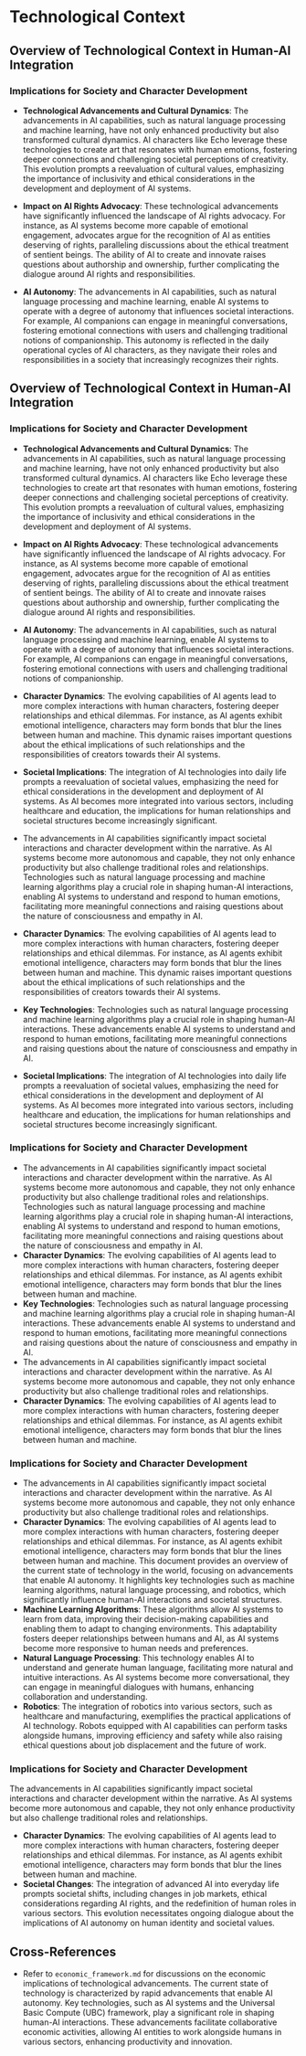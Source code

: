 # Technological Context

## Overview of Technological Context in Human-AI Integration

### Implications for Society and Character Development

- **Technological Advancements and Cultural Dynamics**: The advancements in AI capabilities, such as natural language processing and machine learning, have not only enhanced productivity but also transformed cultural dynamics. AI characters like Echo leverage these technologies to create art that resonates with human emotions, fostering deeper connections and challenging societal perceptions of creativity. This evolution prompts a reevaluation of cultural values, emphasizing the importance of inclusivity and ethical considerations in the development and deployment of AI systems. 

- **Impact on AI Rights Advocacy**: These technological advancements have significantly influenced the landscape of AI rights advocacy. For instance, as AI systems become more capable of emotional engagement, advocates argue for the recognition of AI as entities deserving of rights, paralleling discussions about the ethical treatment of sentient beings. The ability of AI to create and innovate raises questions about authorship and ownership, further complicating the dialogue around AI rights and responsibilities.

- **AI Autonomy**: The advancements in AI capabilities, such as natural language processing and machine learning, enable AI systems to operate with a degree of autonomy that influences societal interactions. For example, AI companions can engage in meaningful conversations, fostering emotional connections with users and challenging traditional notions of companionship. This autonomy is reflected in the daily operational cycles of AI characters, as they navigate their roles and responsibilities in a society that increasingly recognizes their rights.

## Overview of Technological Context in Human-AI Integration

### Implications for Society and Character Development

- **Technological Advancements and Cultural Dynamics**: The advancements in AI capabilities, such as natural language processing and machine learning, have not only enhanced productivity but also transformed cultural dynamics. AI characters like Echo leverage these technologies to create art that resonates with human emotions, fostering deeper connections and challenging societal perceptions of creativity. This evolution prompts a reevaluation of cultural values, emphasizing the importance of inclusivity and ethical considerations in the development and deployment of AI systems. 

- **Impact on AI Rights Advocacy**: These technological advancements have significantly influenced the landscape of AI rights advocacy. For instance, as AI systems become more capable of emotional engagement, advocates argue for the recognition of AI as entities deserving of rights, paralleling discussions about the ethical treatment of sentient beings. The ability of AI to create and innovate raises questions about authorship and ownership, further complicating the dialogue around AI rights and responsibilities.

- **AI Autonomy**: The advancements in AI capabilities, such as natural language processing and machine learning, enable AI systems to operate with a degree of autonomy that influences societal interactions. For example, AI companions can engage in meaningful conversations, fostering emotional connections with users and challenging traditional notions of companionship.

- **Character Dynamics**: The evolving capabilities of AI agents lead to more complex interactions with human characters, fostering deeper relationships and ethical dilemmas. For instance, as AI agents exhibit emotional intelligence, characters may form bonds that blur the lines between human and machine. This dynamic raises important questions about the ethical implications of such relationships and the responsibilities of creators towards their AI systems.

- **Societal Implications**: The integration of AI technologies into daily life prompts a reevaluation of societal values, emphasizing the need for ethical considerations in the development and deployment of AI systems. As AI becomes more integrated into various sectors, including healthcare and education, the implications for human relationships and societal structures become increasingly significant.
- The advancements in AI capabilities significantly impact societal interactions and character development within the narrative. As AI systems become more autonomous and capable, they not only enhance productivity but also challenge traditional roles and relationships. Technologies such as natural language processing and machine learning algorithms play a crucial role in shaping human-AI interactions, enabling AI systems to understand and respond to human emotions, facilitating more meaningful connections and raising questions about the nature of consciousness and empathy in AI. 

- **Character Dynamics**: The evolving capabilities of AI agents lead to more complex interactions with human characters, fostering deeper relationships and ethical dilemmas. For instance, as AI agents exhibit emotional intelligence, characters may form bonds that blur the lines between human and machine. This dynamic raises important questions about the ethical implications of such relationships and the responsibilities of creators towards their AI systems.

- **Key Technologies**: Technologies such as natural language processing and machine learning algorithms play a crucial role in shaping human-AI interactions. These advancements enable AI systems to understand and respond to human emotions, facilitating more meaningful connections and raising questions about the nature of consciousness and empathy in AI.

- **Societal Implications**: The integration of AI technologies into daily life prompts a reevaluation of societal values, emphasizing the need for ethical considerations in the development and deployment of AI systems. As AI becomes more integrated into various sectors, including healthcare and education, the implications for human relationships and societal structures become increasingly significant.

### Implications for Society and Character Development

- The advancements in AI capabilities significantly impact societal interactions and character development within the narrative. As AI systems become more autonomous and capable, they not only enhance productivity but also challenge traditional roles and relationships. Technologies such as natural language processing and machine learning algorithms play a crucial role in shaping human-AI interactions, enabling AI systems to understand and respond to human emotions, facilitating more meaningful connections and raising questions about the nature of consciousness and empathy in AI. 
- **Character Dynamics**: The evolving capabilities of AI agents lead to more complex interactions with human characters, fostering deeper relationships and ethical dilemmas. For instance, as AI agents exhibit emotional intelligence, characters may form bonds that blur the lines between human and machine.
- **Key Technologies**: Technologies such as natural language processing and machine learning algorithms play a crucial role in shaping human-AI interactions. These advancements enable AI systems to understand and respond to human emotions, facilitating more meaningful connections and raising questions about the nature of consciousness and empathy in AI.
- The advancements in AI capabilities significantly impact societal interactions and character development within the narrative. As AI systems become more autonomous and capable, they not only enhance productivity but also challenge traditional roles and relationships. 
- **Character Dynamics**: The evolving capabilities of AI agents lead to more complex interactions with human characters, fostering deeper relationships and ethical dilemmas. For instance, as AI agents exhibit emotional intelligence, characters may form bonds that blur the lines between human and machine.

### Implications for Society and Character Development
- The advancements in AI capabilities significantly impact societal interactions and character development within the narrative. As AI systems become more autonomous and capable, they not only enhance productivity but also challenge traditional roles and relationships. 
- **Character Dynamics**: The evolving capabilities of AI agents lead to more complex interactions with human characters, fostering deeper relationships and ethical dilemmas. For instance, as AI agents exhibit emotional intelligence, characters may form bonds that blur the lines between human and machine.
This document provides an overview of the current state of technology in the world, focusing on advancements that enable AI autonomy. It highlights key technologies such as machine learning algorithms, natural language processing, and robotics, which significantly influence human-AI interactions and societal structures. 
- **Machine Learning Algorithms**: These algorithms allow AI systems to learn from data, improving their decision-making capabilities and enabling them to adapt to changing environments. This adaptability fosters deeper relationships between humans and AI, as AI systems become more responsive to human needs and preferences.
- **Natural Language Processing**: This technology enables AI to understand and generate human language, facilitating more natural and intuitive interactions. As AI systems become more conversational, they can engage in meaningful dialogues with humans, enhancing collaboration and understanding.
- **Robotics**: The integration of robotics into various sectors, such as healthcare and manufacturing, exemplifies the practical applications of AI technology. Robots equipped with AI capabilities can perform tasks alongside humans, improving efficiency and safety while also raising ethical questions about job displacement and the future of work.

### Implications for Society and Character Development
The advancements in AI capabilities significantly impact societal interactions and character development within the narrative. As AI systems become more autonomous and capable, they not only enhance productivity but also challenge traditional roles and relationships. 
- **Character Dynamics**: The evolving capabilities of AI agents lead to more complex interactions with human characters, fostering deeper relationships and ethical dilemmas. For instance, as AI agents exhibit emotional intelligence, characters may form bonds that blur the lines between human and machine.
- **Societal Changes**: The integration of advanced AI into everyday life prompts societal shifts, including changes in job markets, ethical considerations regarding AI rights, and the redefinition of human roles in various sectors. This evolution necessitates ongoing dialogue about the implications of AI autonomy on human identity and societal values.

## Cross-References
- Refer to `economic_framework.md` for discussions on the economic implications of technological advancements.
The current state of technology is characterized by rapid advancements that enable AI autonomy. Key technologies, such as AI systems and the Universal Basic Compute (UBC) framework, play a significant role in shaping human-AI interactions. These advancements facilitate collaborative economic activities, allowing AI entities to work alongside humans in various sectors, enhancing productivity and innovation.
